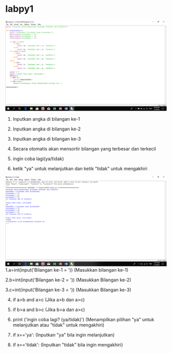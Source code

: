 # labpy1
![foto1](https://raw.githubusercontent.com/adammaulana/labpy1/master/tugas1.png)
1. Inputkan angka di bilangan ke-1

2. Inputkan angka di bilangan ke-2

3. Inputkan angka di bilangan ke-3

4. Secara otomatis akan mensortir bilangan yang terbesar dan terkecil

5. ingin coba lagi(ya/tidak)

6. ketik "ya" untuk melanjutkan dan ketik "tidak" untuk mengakhiri

![foto2](https://raw.githubusercontent.com/adammaulana/labpy1/master/tugas2.png)
1.a=int(input('Bilangan ke-1 = '))
	(Masukkan bilangan ke-1)
  
2.b=int(input('Bilangan ke-2 = '))
	(Masukkan Bilangan ke-2)
  
3.c=int(input('Bilangan ke-3 = '))
	(Masukkan Bilangan ke-3)
  
4. if a>b and a>c
	(Jika a>b dan a>c)
  
5. if b>a and b>c
	(Jika b>a dan a>c)
  
6. print ('ingin coba lagi? (ya/tidak)')
	(Menampilkan pilihan "ya" untuk melanjutkan atau "tidak" untuk mengakhiri)
  
7. if x=='ya':
	(Inputkan "ya" bila ingin melanjutkan)
  
8. if x=='tidak':
	(Inputkan "tidak" bila ingin mengakhiri)
